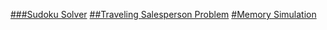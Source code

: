 [###Sudoku Solver](https://github.com/foxbrian/Artificial-Intelligence/tree/master/Homework%208)
[##Traveling Salesperson Problem](https://github.com/foxbrian/Artificial-Intelligence/tree/master/Homework%2010)
[#Memory Simulation](https://github.com/foxbrian/OS/tree/master/project2)
